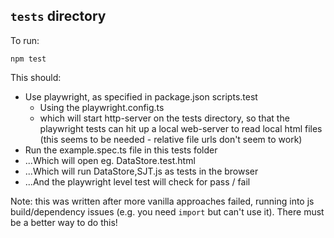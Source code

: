 
## `tests` directory

To run:

	npm test

This should:

 - Use playwright, as specified in package.json scripts.test
    - Using the playwright.config.ts
	- which will start http-server on the tests directory, so that the playwright tests can hit up a local web-server to read local html files (this seems to be needed - relative file urls don't seem to work)
 - Run the example.spec.ts file in this tests folder
 - ...Which will open eg. DataStore.test.html
 - ...Which will run DataStore,SJT.js as tests in the browser
 - ...And the playwright level test will check for pass / fail

Note: this was written after more vanilla approaches failed, running into js build/dependency issues (e.g. you need `import` but can't use it). 
There must be a better way to do this!
